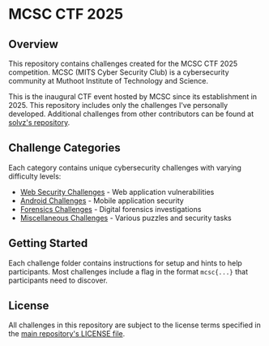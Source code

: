 # MCSC CTF 2025

## Overview

This repository contains challenges created for the MCSC CTF 2025 competition. MCSC (MITS Cyber Security Club) is a cybersecurity community at Muthoot Institute of Technology and Science.

This is the inaugural CTF event hosted by MCSC since its establishment in 2025. This repository includes only the challenges I've personally developed. Additional challenges from other contributors can be found at [solvz's repository](https://github.com/solvz/mcscCTF-writeups).

## Challenge Categories

Each category contains unique cybersecurity challenges with varying difficulty levels:

- [Web Security Challenges](./web) - Web application vulnerabilities
- [Android Challenges](./android) - Mobile application security
- [Forensics Challenges](./forensics) - Digital forensics investigations
- [Miscellaneous Challenges](./misc) - Various puzzles and security tasks

## Getting Started

Each challenge folder contains instructions for setup and hints to help participants. Most challenges include a flag in the format `mcsc{...}` that participants need to discover.

## License

All challenges in this repository are subject to the license terms specified in the [main repository's LICENSE file](../LICENSE).
